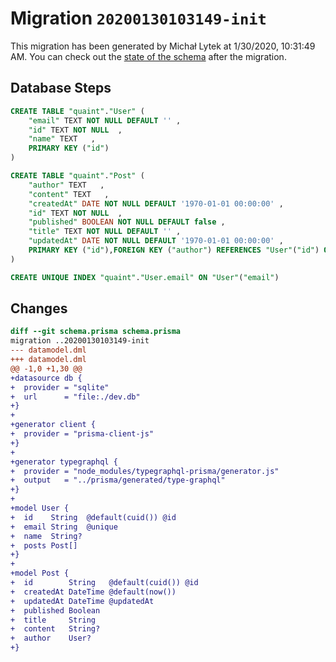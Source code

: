 # Migration `20200130103149-init`

This migration has been generated by Michał Lytek at 1/30/2020, 10:31:49 AM.
You can check out the [state of the schema](./schema.prisma) after the migration.

## Database Steps

```sql
CREATE TABLE "quaint"."User" (
    "email" TEXT NOT NULL DEFAULT '' ,
    "id" TEXT NOT NULL  ,
    "name" TEXT   ,
    PRIMARY KEY ("id")
)

CREATE TABLE "quaint"."Post" (
    "author" TEXT   ,
    "content" TEXT   ,
    "createdAt" DATE NOT NULL DEFAULT '1970-01-01 00:00:00' ,
    "id" TEXT NOT NULL  ,
    "published" BOOLEAN NOT NULL DEFAULT false ,
    "title" TEXT NOT NULL DEFAULT '' ,
    "updatedAt" DATE NOT NULL DEFAULT '1970-01-01 00:00:00' ,
    PRIMARY KEY ("id"),FOREIGN KEY ("author") REFERENCES "User"("id") ON DELETE SET NULL
)

CREATE UNIQUE INDEX "quaint"."User.email" ON "User"("email")
```

## Changes

```diff
diff --git schema.prisma schema.prisma
migration ..20200130103149-init
--- datamodel.dml
+++ datamodel.dml
@@ -1,0 +1,30 @@
+datasource db {
+  provider = "sqlite"
+  url      = "file:./dev.db"
+}
+
+generator client {
+  provider = "prisma-client-js"
+}
+
+generator typegraphql {
+  provider = "node_modules/typegraphql-prisma/generator.js"
+  output   = "../prisma/generated/type-graphql"
+}
+
+model User {
+  id    String  @default(cuid()) @id
+  email String  @unique
+  name  String?
+  posts Post[]
+}
+
+model Post {
+  id        String   @default(cuid()) @id
+  createdAt DateTime @default(now())
+  updatedAt DateTime @updatedAt
+  published Boolean
+  title     String
+  content   String?
+  author    User?
+}
```


